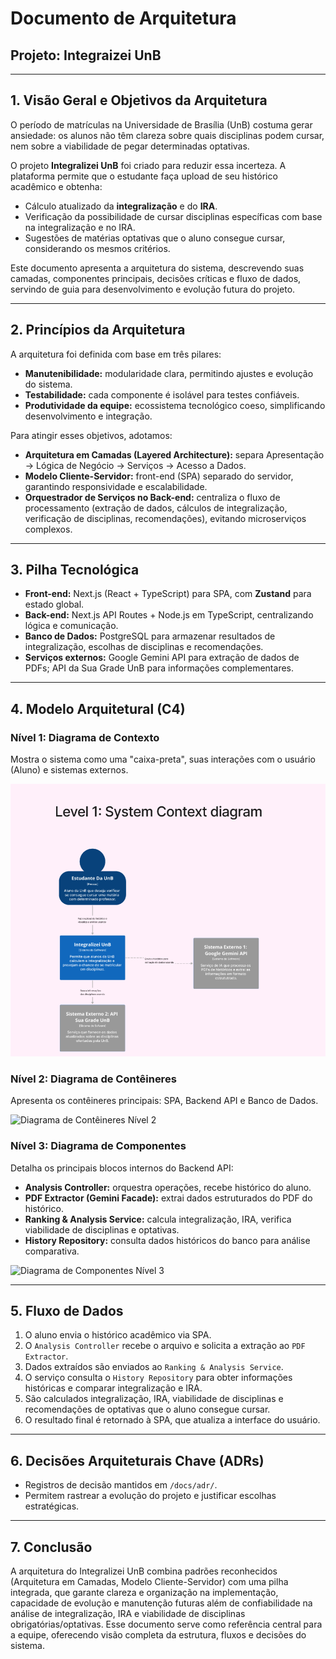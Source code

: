 # Documento de Arquitetura 

## Projeto: Integraizei UnB
---

## 1. Visão Geral e Objetivos da Arquitetura

O período de matrículas na Universidade de Brasília (UnB) costuma gerar ansiedade: os alunos não têm clareza sobre quais disciplinas podem cursar, nem sobre a viabilidade de pegar determinadas optativas.  

O projeto **Integralizei UnB** foi criado para reduzir essa incerteza. A plataforma permite que o estudante faça upload de seu histórico acadêmico e obtenha:

* Cálculo atualizado da **integralização** e do **IRA**.  
* Verificação da possibilidade de cursar disciplinas específicas com base na integralização e no IRA.  
* Sugestões de matérias optativas que o aluno consegue cursar, considerando os mesmos critérios.  

Este documento apresenta a arquitetura do sistema, descrevendo suas camadas, componentes principais, decisões críticas e fluxo de dados, servindo de guia para desenvolvimento e evolução futura do projeto.

---

## 2. Princípios da Arquitetura

A arquitetura foi definida com base em três pilares:

* **Manutenibilidade:** modularidade clara, permitindo ajustes e evolução do sistema.  
* **Testabilidade:** cada componente é isolável para testes confiáveis.  
* **Produtividade da equipe:** ecossistema tecnológico coeso, simplificando desenvolvimento e integração.  

Para atingir esses objetivos, adotamos:

* **Arquitetura em Camadas (Layered Architecture):** separa Apresentação → Lógica de Negócio → Serviços → Acesso a Dados.  
* **Modelo Cliente-Servidor:** front-end (SPA) separado do servidor, garantindo responsividade e escalabilidade.  
* **Orquestrador de Serviços no Back-end:** centraliza o fluxo de processamento (extração de dados, cálculos de integralização, verificação de disciplinas, recomendações), evitando microserviços complexos.

---

## 3. Pilha Tecnológica

* **Front-end:** Next.js (React + TypeScript) para SPA, com **Zustand** para estado global.  
* **Back-end:** Next.js API Routes + Node.js em TypeScript, centralizando lógica e comunicação.  
* **Banco de Dados:** PostgreSQL para armazenar resultados de integralização, escolhas de disciplinas e recomendações.  
* **Serviços externos:** Google Gemini API para extração de dados de PDFs; API da Sua Grade UnB para informações complementares.  

---

## 4. Modelo Arquitetural (C4)

### Nível 1: Diagrama de Contexto
Mostra o sistema como uma "caixa-preta", suas interações com o usuário (Aluno) e sistemas externos.

![Diagrama de Contexto Nível 1](https://github.com/unb-mds/2025-2-Integralizei_UnB/blob/292800e9dd7cd3b7097944546f4675c81f4699f7/doc/Fotos/Diagramas/Diagrama1.png)

### Nível 2: Diagrama de Contêineres
Apresenta os contêineres principais: SPA, Backend API e Banco de Dados.

![Diagrama de Contêineres Nível 2](caminho/para/sua/imagem/diagrama-conteineres.png)

### Nível 3: Diagrama de Componentes
Detalha os principais blocos internos do Backend API:

* **Analysis Controller:** orquestra operações, recebe histórico do aluno.  
* **PDF Extractor (Gemini Facade):** extrai dados estruturados do PDF do histórico.  
* **Ranking & Analysis Service:** calcula integralização, IRA, verifica viabilidade de disciplinas e optativas.  
* **History Repository:** consulta dados históricos do banco para análise comparativa.  

![Diagrama de Componentes Nível 3](caminho/para/sua/imagem/diagrama-componentes.png)

---

## 5. Fluxo de Dados

1. O aluno envia o histórico acadêmico via SPA.  
2. O `Analysis Controller` recebe o arquivo e solicita a extração ao `PDF Extractor`.  
3. Dados extraídos são enviados ao `Ranking & Analysis Service`.  
4. O serviço consulta o `History Repository` para obter informações históricas e comparar integralização e IRA.  
5. São calculados integralização, IRA, viabilidade de disciplinas e recomendações de optativas que o aluno consegue cursar.  
6. O resultado final é retornado à SPA, que atualiza a interface do usuário.  

---

## 6. Decisões Arquiteturais Chave (ADRs)

* Registros de decisão mantidos em `/docs/adr/`.   
* Permitem rastrear a evolução do projeto e justificar escolhas estratégicas.  

---

## 7. Conclusão

A arquitetura do Integralizei UnB combina padrões reconhecidos (Arquitetura em Camadas, Modelo Cliente-Servidor) com uma pilha integrada, que garante clareza e organização na implementação,
capacidade de evolução e manutenção futuras além de confiabilidade na análise de integralização, IRA e viabilidade de disciplinas obrigatórias/optativas. Esse documento serve como referência central para a equipe, oferecendo visão completa da estrutura, fluxos e decisões do sistema.
